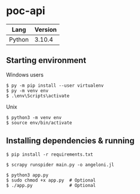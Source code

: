 # poc-api

| Lang| Version |
| ----------- | ----------- |
| Python      | 3.10.4       |

## Starting environment
Windows users

```
$ py -m pip install --user virtualenv 
$ py -m venv env   
$ .\env\Scripts\activate  
```

Unix
```
$ python3 -m venv env
$ source env/bin/activate
```

## Installing dependencies & running
```
$ pip install -r requirements.txt

$ scrapy runspider main.py -o angeloni.jl 

$ python3 app.py
$ sudo chmod +x app.py 	# Optional
$ ./app.py 				# Optional

```
